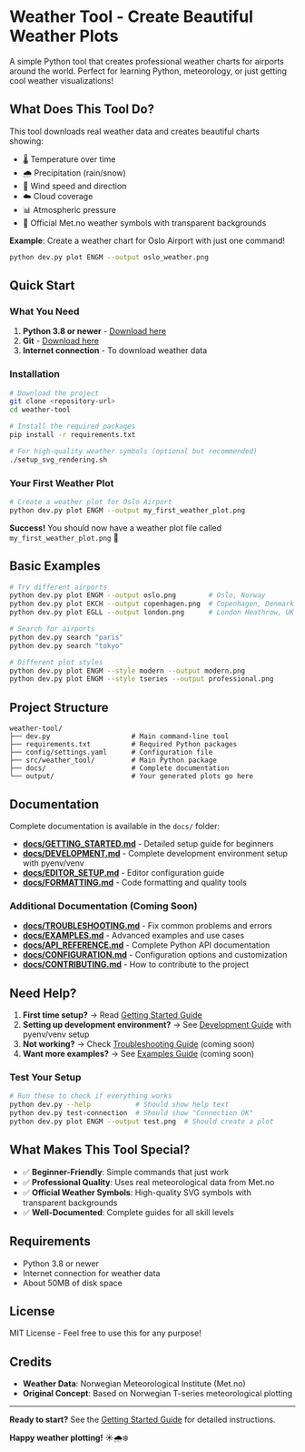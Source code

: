 # Weather Tool - Create Beautiful Weather Plots

A simple Python tool that creates professional weather charts for airports around the world. Perfect for learning Python, meteorology, or just getting cool weather visualizations!

## What Does This Tool Do?

This tool downloads real weather data and creates beautiful charts showing:

-   🌡️ Temperature over time
-   🌧️ Precipitation (rain/snow)
-   💨 Wind speed and direction
-   ☁️ Cloud coverage
-   📊 Atmospheric pressure
-   🎨 Official Met.no weather symbols with transparent backgrounds

**Example**: Create a weather chart for Oslo Airport with just one command!

```bash
python dev.py plot ENGM --output oslo_weather.png
```

## Quick Start

### What You Need

1. **Python 3.8 or newer** - [Download here](https://www.python.org/downloads/)
2. **Git** - [Download here](https://git-scm.com/downloads/)
3. **Internet connection** - To download weather data

### Installation

```bash
# Download the project
git clone <repository-url>
cd weather-tool

# Install the required packages
pip install -r requirements.txt

# For high-quality weather symbols (optional but recommended)
./setup_svg_rendering.sh
```

### Your First Weather Plot

```bash
# Create a weather plot for Oslo Airport
python dev.py plot ENGM --output my_first_weather_plot.png
```

**Success!** You should now have a weather plot file called `my_first_weather_plot.png` 🎉

## Basic Examples

```bash
# Try different airports
python dev.py plot ENGM --output oslo.png        # Oslo, Norway
python dev.py plot EKCH --output copenhagen.png  # Copenhagen, Denmark
python dev.py plot EGLL --output london.png      # London Heathrow, UK

# Search for airports
python dev.py search "paris"
python dev.py search "tokyo"

# Different plot styles
python dev.py plot ENGM --style modern --output modern.png
python dev.py plot ENGM --style tseries --output professional.png
```

## Project Structure

```
weather-tool/
├── dev.py                    # Main command-line tool
├── requirements.txt          # Required Python packages
├── config/settings.yaml      # Configuration file
├── src/weather_tool/         # Main Python package
├── docs/                     # Complete documentation
└── output/                   # Your generated plots go here
```

## Documentation

Complete documentation is available in the `docs/` folder:

-   **[docs/GETTING_STARTED.md](docs/GETTING_STARTED.md)** - Detailed setup guide for beginners
-   **[docs/DEVELOPMENT.md](docs/DEVELOPMENT.md)** - Complete development environment setup with pyenv/venv
-   **[docs/EDITOR_SETUP.md](docs/EDITOR_SETUP.md)** - Editor configuration guide
-   **[docs/FORMATTING.md](docs/FORMATTING.md)** - Code formatting and quality tools

### Additional Documentation (Coming Soon)

-   **[docs/TROUBLESHOOTING.md](docs/TROUBLESHOOTING.md)** - Fix common problems and errors
-   **[docs/EXAMPLES.md](docs/EXAMPLES.md)** - Advanced examples and use cases
-   **[docs/API_REFERENCE.md](docs/API_REFERENCE.md)** - Complete Python API documentation
-   **[docs/CONFIGURATION.md](docs/CONFIGURATION.md)** - Configuration options and customization
-   **[docs/CONTRIBUTING.md](docs/CONTRIBUTING.md)** - How to contribute to the project

## Need Help?

1. **First time setup?** → Read [Getting Started Guide](docs/GETTING_STARTED.md)
2. **Setting up development environment?** → See [Development Guide](docs/DEVELOPMENT.md) with pyenv/venv setup
3. **Not working?** → Check [Troubleshooting Guide](docs/TROUBLESHOOTING.md) (coming soon)
4. **Want more examples?** → See [Examples Guide](docs/EXAMPLES.md) (coming soon)

### Test Your Setup

```bash
# Run these to check if everything works
python dev.py --help           # Should show help text
python dev.py test-connection  # Should show "Connection OK"
python dev.py plot ENGM --output test.png  # Should create a plot
```

## What Makes This Tool Special?

-   ✅ **Beginner-Friendly**: Simple commands that just work
-   ✅ **Professional Quality**: Uses real meteorological data from Met.no
-   ✅ **Official Weather Symbols**: High-quality SVG symbols with transparent backgrounds
-   ✅ **Well-Documented**: Complete guides for all skill levels

## Requirements

-   Python 3.8 or newer
-   Internet connection for weather data
-   About 50MB of disk space

## License

MIT License - Feel free to use this for any purpose!

## Credits

-   **Weather Data**: Norwegian Meteorological Institute (Met.no)
-   **Original Concept**: Based on Norwegian T-series meteorological plotting

---

**Ready to start?** See the [Getting Started Guide](docs/GETTING_STARTED.md) for detailed instructions.

**Happy weather plotting!** ☀️🌧️❄️

